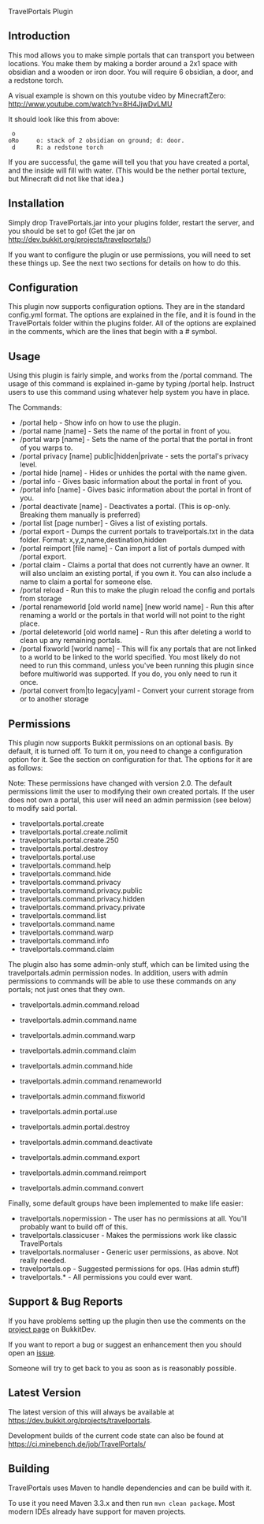 TravelPortals Plugin

Introduction 
------------

This mod allows you to make simple portals that can transport you between locations.
You make them by making a border around a 2x1 space with obsidian and a wooden or iron
door. You will require 6 obsidian, a door, and a redstone torch.

A visual example is shown on this youtube video by MinecraftZero: http://www.youtube.com/watch?v=8H4JjwDvLMU

It should look like this from above:

```
 o
oRo     o: stack of 2 obsidian on ground; d: door. 
 d      R: a redstone torch
```

If you are successful, the game will tell you that you have created a portal, and the inside will 
fill with water. (This would be the nether portal texture, but Minecraft did not like that idea.)


Installation
------------

Simply drop TravelPortals.jar into your plugins folder, restart the server, and you should be 
set to go! (Get the jar on http://dev.bukkit.org/projects/travelportals/)

If you want to configure the plugin or use permissions, you will need to set these
things up. See the next two sections for details on how to do this.


Configuration
-------------

This plugin now supports configuration options. They are in the standard
config.yml format. The options are explained in the file, and it is found in
the TravelPortals folder within the plugins folder. All of the options are explained in
the comments, which are the lines that begin with a # symbol.


Usage
-----

Using this plugin is fairly simple, and works from the /portal command. The usage of
this command is explained in-game by typing /portal help. Instruct users to use this
command using whatever help system you have in place. 

The Commands:
- /portal help - Show info on how to use the plugin.
- /portal name [name] - Sets the name of the portal in front of you.
- /portal warp [name] - Sets the name of the portal that the portal in front of you warps to.
- /portal privacy [name] public|hidden|private - sets the portal's privacy level.
- /portal hide [name] - Hides or unhides the portal with the name given.
- /portal info - Gives basic information about the portal in front of you.
- /portal info [name] - Gives basic information about the portal in front of you.
- /portal deactivate [name] - Deactivates a portal.
  (This is op-only. Breaking them manually is preferred)
- /portal list [page number] - Gives a list of existing portals.
- /portal export - Dumps the current portals to travelportals.txt in the data folder.
  Format: x,y,z,name,destination,hidden
- /portal reimport [file name] - Can import a list of portals dumped with /portal export.
- /portal claim - Claims a portal that does not currently have an owner. It will also
  unclaim an existing portal, if you own it. You can also include a name to claim a
  portal for someone else.
- /portal reload - Run this to make the plugin reload the config and portals from storage
- /portal renameworld [old world name] [new world name] - Run this after renaming a world
  or the portals in that world will not point to the right place.
- /portal deleteworld [old world name] - Run this after deleting a world to clean up any
  remaining portals.
- /portal fixworld [world name] - This will fix any portals that are not linked to a world
  to be linked to the world specified. You most likely do not need to run this command,
  unless you've been running this plugin since before multiworld was supported. If you
  do, you only need to run it once.
- /portal convert from|to legacy|yaml - Convert your current storage from or to another storage


Permissions
-----------

This plugin now supports Bukkit permissions on an optional basis. By default, it 
is turned off. To turn it on, you need to change a configuration option for it.
See the section on configuration for that. The options for it are as follows:

Note: These permissions have changed with version 2.0. The default permissions
limit the user to modifying their own created portals. If the user does
not own a portal, this user will need an admin permission (see below) to modify
said portal.

- travelportals.portal.create
- travelportals.portal.create.nolimit
- travelportals.portal.create.250
- travelportals.portal.destroy
- travelportals.portal.use
- travelportals.command.help
- travelportals.command.hide
- travelportals.command.privacy
- travelportals.command.privacy.public
- travelportals.command.privacy.hidden
- travelportals.command.privacy.private
- travelportals.command.list
- travelportals.command.name
- travelportals.command.warp
- travelportals.command.info
- travelportals.command.claim

The plugin also has some admin-only stuff, which can be limited using the 
travelportals.admin permission nodes. In addition, users with admin permissions
to commands will be able to use these commands on any portals; not just ones that
they own.

- travelportals.admin.command.reload
- travelportals.admin.command.name
- travelportals.admin.command.warp
- travelportals.admin.command.claim
- travelportals.admin.command.hide
- travelportals.admin.command.renameworld
- travelportals.admin.command.fixworld
- travelportals.admin.portal.use
- travelportals.admin.portal.destroy

- travelportals.admin.command.deactivate
- travelportals.admin.command.export
- travelportals.admin.command.reimport
- travelportals.admin.command.convert

Finally, some default groups have been implemented to make life easier: 

- travelportals.nopermission    - The user has no permissions at all. You'll probably want to build off of this.
- travelportals.classicuser     - Makes the permissions work like classic TravelPortals
- travelportals.normaluser      - Generic user permissions, as above. Not really needed.
- travelportals.op              - Suggested permissions for ops. (Has admin stuff)
- travelportals.*               - All permissions you could ever want.


Support & Bug Reports
---------------------

If you have problems setting up the plugin then use the comments on the [project page](https://dev.bukkit.org/projects/travelportals) on BukkitDev.

If you want to report a bug or suggest an enhancement then you should open an [issue](https://gh.nes.science/TravelPortals/issues).

Someone will try to get back to you as soon as is reasonably possible.


Latest Version
--------------

The latest version of this will always be available at https://dev.bukkit.org/projects/travelportals.

Development builds of the current code state can also be found at https://ci.minebench.de/job/TravelPortals/


Building
--------

TravelPortals uses Maven to handle dependencies and can be build with it.

To use it you need Maven 3.3.x and then run `mvn clean package`. Most modern IDEs already have support for maven projects.
